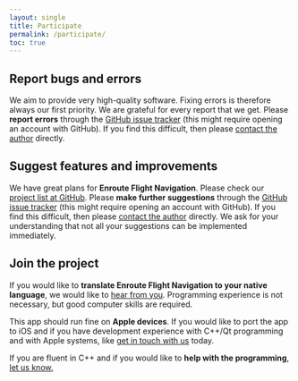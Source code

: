 ```yaml
---
layout: single
title: Participate
permalink: /participate/
toc: true
---
```


## Report bugs and errors

We aim to provide very high-quality software. Fixing errors is therefore always
our first priority. We are grateful for every report that we get. Please
**report errors** through the [GitHub issue
tracker](https://github.com/Akaflieg-Freiburg/enroute/issues) (this might
require opening an account with GitHub).  If you find this difficult, then
please <a href="mailto:stefan.kebekus@gmail.com">contact the author</a>
directly.


## Suggest features and improvements

We have great plans for **Enroute Flight Navigation**. Please check our [project
list at GitHub](https://github.com/Akaflieg-Freiburg/enroute/projects).  Please
**make further suggestions** through the [GitHub issue
tracker](https://github.com/Akaflieg-Freiburg/enroute/issues) (this might
require opening an account with GitHub).  If you find this difficult, then
please <a href="mailto:stefan.kebekus@gmail.com">contact the author</a>
directly.  We ask for your understanding that not all your suggestions can be
implemented immediately.


## Join the project

If you would like to **translate Enroute Flight Navigation to your native
language**, we would like to <a href="mailto:stefan.kebekus@gmail.com">hear from
you</a>. Programming experience is not necessary, but good computer skills are
required.

This app should run fine on **Apple devices**. If you would like to port the app
to iOS and if you have development experience with C++/Qt programming and with
Apple systems, like <a href="mailto:stefan.kebekus@gmail.com">get in touch with
us</a> today.

If you are fluent in C++ and if you would like to **help with the programming**,
<a href="mailto:stefan.kebekus@gmail.com">let us know.

